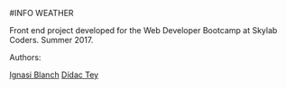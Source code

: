 #INFO WEATHER

Front end project developed for the Web Developer Bootcamp at Skylab Coders. Summer 2017.


Authors: 

[Ignasi Blanch](github.com/ignblanch)
[Dídac Tey](github.com/Toreex)